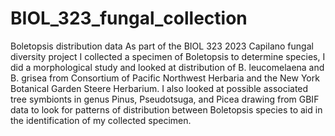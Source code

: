 # BIOL_323_fungal_collection
Boletopsis distribution data
As part of the BIOL 323 2023 Capilano fungal diversity project I collected a specimen of Boletopsis to determine species, I did a morphological study and looked at distribution of B. leucomelaena and B. grisea from Consortium of Pacific Northwest Herbaria and the New York Botanical Garden Steere Herbarium. I also looked at possible associated tree symbionts in genus Pinus, Pseudotsuga, and Picea drawing from GBIF data to look for patterns of distribution between Boletopsis species to aid in the identification of my collected specimen.
